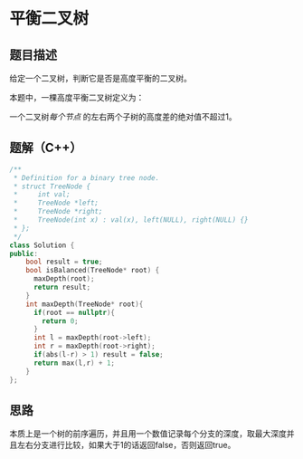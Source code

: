 # 平衡二叉树

## 题目描述

给定一个二叉树，判断它是否是高度平衡的二叉树。<br>

本题中，一棵高度平衡二叉树定义为：<br>

一个二叉树*每个节点* 的左右两个子树的高度差的绝对值不超过1。<br>

## 题解（C++）

```c++
/**
 * Definition for a binary tree node.
 * struct TreeNode {
 *     int val;
 *     TreeNode *left;
 *     TreeNode *right;
 *     TreeNode(int x) : val(x), left(NULL), right(NULL) {}
 * };
 */
class Solution {
public:
    bool result = true;
    bool isBalanced(TreeNode* root) {
      maxDepth(root);
      return result;
    }
    int maxDepth(TreeNode* root){
      if(root == nullptr){
        return 0;
      }
      int l = maxDepth(root->left);
      int r = maxDepth(root->right);
      if(abs(l-r) > 1) result = false;
      return max(l,r) + 1;
    }
};
```

## 思路

本质上是一个树的前序遍历，并且用一个数值记录每个分支的深度，取最大深度并且左右分支进行比较，如果大于1的话返回false，否则返回true。<br>
